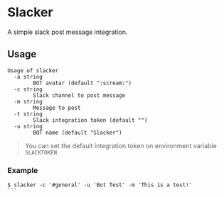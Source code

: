 # Slacker
A simple slack post message integration.

## Usage

```
Usage of slacker
  -a string
    	BOT avatar (default ":scream:")
  -c string
    	Slack channel to post message
  -m string
    	Message to post
  -t string
    	Slack integration token (default "")
  -u string
    	BOT name (default "Slacker")
```

> You can set the default integration token on environment variable `SLACKTOKEN`

### Example
````
$ slacker -c '#general' -u 'Bot Test' -m 'This is a test!'
```
